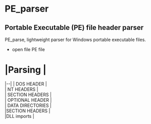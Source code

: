 # PE_parser
Portable Executable (PE) file header parser
------
PE_parse, lightweight parser for Windows portable executable files.

- open file PE file 
# |Parsing |
|--|
| DOS HEADER |    
| NT HEADERS |  
| SECTION HEADERS |    
| OPTIONAL HEADER |  
| DATA DIRECTORIES |   
 |SECTION HEADERS  |    
 |DLL imports   | 
